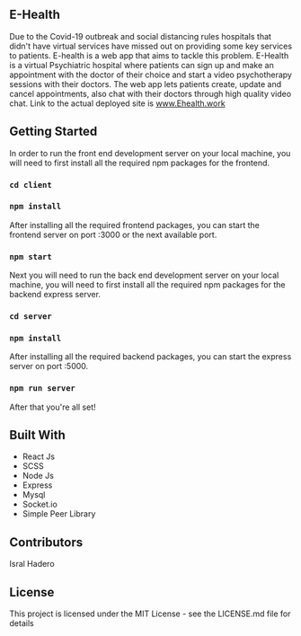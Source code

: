 ## E-Health

Due to the Covid-19 outbreak and social distancing rules hospitals that didn't have virtual services have missed out on providing some key services to patients. E-health is a web app that aims to tackle this problem. E-Health is a virtual Psychiatric hospital where patients can sign up and make an appointment with the doctor of their choice and start a video psychotherapy sessions with their doctors. The web app lets patients create, update and cancel appointments, also chat with their doctors through high quality video chat. Link to the actual
deployed site is www.Ehealth.work

## Getting Started

In order to run the front end development server on your local machine, you will need to first install all the required npm packages for the frontend.

### `cd client`

### `npm install`

After installing all the required frontend packages, you can start the frontend server on port :3000 or
the next available port.

### `npm start`

Next you will need to run the back end development server on your local machine, you will need to first
install all the required npm packages for the backend express server.

### `cd server`

### `npm install`

After installing all the required backend packages, you can start the express server on port :5000.

### `npm run server`

After that you're all set!

## Built With

- React Js
- SCSS
- Node Js
- Express
- Mysql
- Socket.io
- Simple Peer Library

## Contributors

Isral Hadero

## License

This project is licensed under the MIT License - see the LICENSE.md file for details
